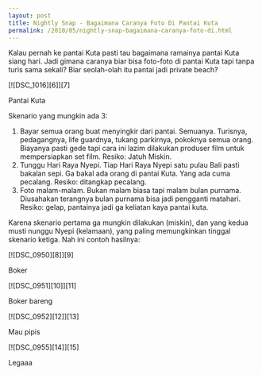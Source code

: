 ```yaml
---
layout: post
title: Nightly Snap - Bagaimana Caranya Foto Di Pantai Kuta
permalink: /2010/05/nightly-snap-bagaimana-caranya-foto-di.html
---
```

Kalau pernah ke pantai Kuta pasti tau bagaimana ramainya pantai Kuta siang
hari. Jadi gimana caranya biar bisa foto-foto di pantai Kuta tapi tanpa turis
sama sekali? Biar seolah-olah itu pantai jadi private beach?

<div markdown="1" class="border">
[![DSC_1016][6]][7]

   [6]: http://lh3.ggpht.com/_jwSLTQWHss4/S__ZPHBzRTI/AAAAAAAABPc/M80_vDqRpV4/DSC_1016_thumb%5B2%5D.jpg?imgmax=800 (Pantai Kuta siang hari)
   [7]: http://lh6.ggpht.com/_jwSLTQWHss4/S__ZLSn1h2I/AAAAAAAABPY/V_70eLqs6DY/s1600-h/DSC_1016%5B4%5D.jpg

Pantai Kuta
</div>
  
Skenario yang mungkin ada 3:

1. Bayar semua orang buat menyingkir dari pantai. Semuanya. Turisnya, pedagangnya, life guardnya, tukang parkirnya, pokoknya semua orang. Biayanya pasti gede tapi cara ini lazim dilakukan produser film untuk mempersiapkan set film. Resiko: Jatuh Miskin.  
2. Tunggu Hari Raya Nyepi. Tiap Hari Raya Nyepi satu pulau Bali pasti bakalan sepi. Ga bakal ada orang di pantai Kuta. Yang ada cuma pecalang. Resiko: ditangkap pecalang.  
3. Foto malam-malam. Bukan malam biasa tapi malam bulan purnama. Diusahakan terangnya bulan purnama bisa jadi pengganti matahari. Resiko: gelap, pantainya jadi ga keliatan kaya pantai kuta.

Karena skenario pertama ga mungkin dilakukan (miskin), dan yang kedua musti
nunggu Nyepi (kelamaan), yang paling memungkinkan tinggal skenario ketiga. Nah
ini contoh hasilnya:

<div markdown="1" class="border">
[![DSC_0950][8]][9]

   [8]: http://lh3.ggpht.com/_jwSLTQWHss4/S_24tKSVVYI/AAAAAAAABOw/XxAZG3hG-OE/DSC_0950_thumb%5B2%5D.jpg?imgmax=800 (DSC_0950)
   [9]: http://lh3.ggpht.com/_jwSLTQWHss4/S_24rHvVSEI/AAAAAAAABOs/QKwaJWjpb5Q/s1600-h/DSC_0950%5B4%5D.jpg

Boker
</div>

<div markdown="1" class="border">
[![DSC_0951][10]][11]

   [10]: http://lh5.ggpht.com/_jwSLTQWHss4/S_24wwjU2GI/AAAAAAAABO4/xAdLiaSuidA/DSC_0951_thumb%5B3%5D.jpg?imgmax=800 (DSC_0951)
   [11]: http://lh6.ggpht.com/_jwSLTQWHss4/S_24uismmSI/AAAAAAAABO0/RvVA1TV48U8/s1600-h/DSC_0951%5B5%5D.jpg

Boker bareng
</div>

<div markdown="1" class="border">
[![DSC_0952][12]][13]

   [12]: http://lh4.ggpht.com/_jwSLTQWHss4/S_24z0JnxQI/AAAAAAAABPA/nMe-ASQ4ezY/DSC_0952_thumb%5B2%5D.jpg?imgmax=800 (DSC_0952)
   [13]: http://lh3.ggpht.com/_jwSLTQWHss4/S_24yf4A3oI/AAAAAAAABO8/BHRuIt7MzqE/s1600-h/DSC_0952%5B4%5D.jpg

Mau pipis
</div>

<div markdown="1" class="border">
[![DSC_0955][14]][15]

   [14]: http://lh5.ggpht.com/_jwSLTQWHss4/S_243S8-kuI/AAAAAAAABPI/IE0y4gAHHg8/DSC_0955_thumb%5B2%5D.jpg?imgmax=800 (DSC_0955)
   [15]: http://lh5.ggpht.com/_jwSLTQWHss4/S_241Go3E6I/AAAAAAAABPE/rsbeHOARZ0w/s1600-h/DSC_0955%5B4%5D.jpg

Legaaa
</div>